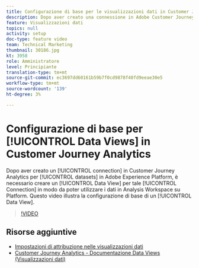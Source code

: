 ```yaml
---
title: Configurazione di base per le visualizzazioni dati in Customer Journey Analytics
description: Dopo aver creato una connessione in Adobe Customer Journey Analytics ai set di dati in Adobe Experience Platform, è necessario creare una visualizzazione dati per tale connessione, in modo da poter utilizzare i dati in Analysis Workspace su Platform. Questo video illustra la configurazione di base di una visualizzazione dati.
feature: Visualizzazioni dati
topics: null
activity: setup
doc-type: feature video
team: Technical Marketing
thumbnail: 30186.jpg
kt: 3958
role: Amministratore
level: Principiante
translation-type: tm+mt
source-git-commit: ec3697dd60161b59b7f0cd9878f40fd9eeae30e5
workflow-type: tm+mt
source-wordcount: '139'
ht-degree: 3%

---
```



# Configurazione di base per [!UICONTROL Data Views] in Customer Journey Analytics

Dopo aver creato un [!UICONTROL connection] in Customer Journey Analytics per [!UICONTROL datasets] in Adobe Experience Platform, è necessario creare un [!UICONTROL Data View] per tale [!UICONTROL Connection] in modo da poter utilizzare i dati in Analysis Workspace su Platform. Questo video illustra la configurazione di base di un [!UICONTROL Data View].

>[!VIDEO](https://video.tv.adobe.com/v/30186/?quality=12&enable10seconds=on&speedcontrol=on)

## Risorse aggiuntive

* [Impostazioni di attribuzione nelle visualizzazioni dati](attribution-settings-in-data-views.md)
* [Customer Journey Analytics - Documentazione Data Views (Visualizzazioni dati)](https://docs.adobe.com/content/help/en/analytics-platform/using/cja-dataviews/create-dataview.html)
